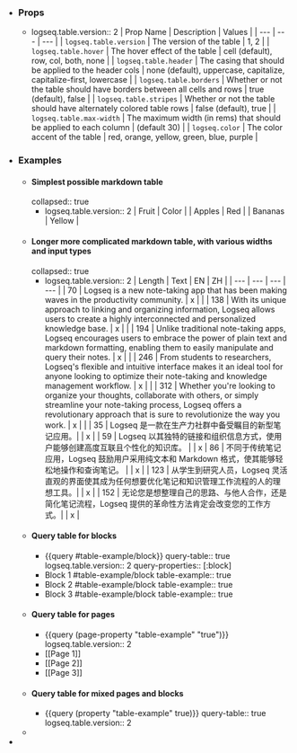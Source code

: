 - ### Props
	- logseq.table.version:: 2
	  | Prop Name | Description | Values |
	  | --- | --- | --- |
	  | `logseq.table.version` | The version of the table | 1, 2 |
	  | `logseq.table.hover` | The hover effect of the table | cell (default), row, col, both, none |
	  | `logseq.table.header` | The casing that should be applied to the header cols | none (default), uppercase, capitalize, capitalize-first, lowercase |
	  | `logseq.table.borders` | Whether or not the table should have borders between all cells and rows | true (default), false |
	  | `logseq.table.stripes` | Whether or not the table should have alternately colored table rows | false (default), true |
	  | `logseq.table.max-width` | The maximum width (in rems) that should be applied to each column | <any number> (default 30) |
	  | `logseq.color` | The color accent of the table | red, orange, yellow, green, blue, purple |
- ### Examples
	- #### Simplest possible markdown table
	  collapsed:: true
		- logseq.table.version:: 2
		  | Fruit | Color |
		  | Apples | Red |
		  | Bananas | Yellow |
	- #### Longer more complicated markdown table, with various widths and input types
	  collapsed:: true
		- logseq.table.version:: 2
		  | Length | Text | EN | ZH |
		  | --- | --- | --- | --- |
		  | 70 | Logseq is a new note-taking app that has been making waves in the productivity community. | x |  |
		  | 138 | With its unique approach to linking and organizing information, Logseq allows users to create a highly interconnected and personalized knowledge base. | x |  |
		  | 194 | Unlike traditional note-taking apps, Logseq encourages users to embrace the power of plain text and markdown formatting, enabling them to easily manipulate and query their notes. | x |  |
		  | 246 | From students to researchers, Logseq's flexible and intuitive interface makes it an ideal tool for anyone looking to optimize their note-taking and knowledge management workflow. | x |  |
		  | 312 | Whether you're looking to organize your thoughts, collaborate with others, or simply streamline your note-taking process, Logseq offers a revolutionary approach that is sure to revolutionize the way you work. | x |  |
		  | 35 | Logseq 是一款在生产力社群中备受瞩目的新型笔记应用。|  | x |
		  | 59 | Logseq 以其独特的链接和组织信息方式，使用户能够创建高度互联且个性化的知识库。 |  | x | 86 | 不同于传统笔记应用，Logseq 鼓励用户采用纯文本和 Markdown 格式，使其能够轻松地操作和查询笔记。 |  | x |
		  | 123 | 从学生到研究人员，Logseq 灵活直观的界面使其成为任何想要优化笔记和知识管理工作流程的人的理想工具。|  | x |
		  | 152 | 无论您是想整理自己的思路、与他人合作，还是简化笔记流程，Logseq 提供的革命性方法肯定会改变您的工作方式。|  | x |
	- #### Query table for blocks
		- {{query #table-example/block}}
		  query-table:: true
		  logseq.table.version:: 2
		  query-properties:: [:block]
		- Block 1 #table-example/block
		  table-example:: true
		- Block 2 #table-example/block
		  table-example:: true
		- Block 3 #table-example/block
		  table-example:: true
	- #### Query table for pages
		- {{query (page-property "table-example" "true")}}
		  logseq.table.version:: 2
		- [[Page 1]]
		- [[Page 2]]
		- [[Page 3]]
	- #### Query table for mixed pages and blocks
		- {{query (property "table-example" true)}}
		  query-table:: true
		  logseq.table.version:: 2
	-
-